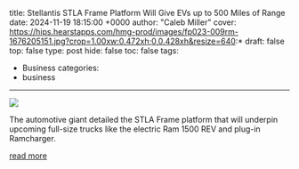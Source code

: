 title: Stellantis STLA Frame Platform Will Give EVs up to 500 Miles of Range
date: 2024-11-19 18:15:00 +0000
author: "Caleb Miller"
cover: https://hips.hearstapps.com/hmg-prod/images/fp023-009rm-1676205151.jpg?crop=1.00xw:0.472xh;0,0.428xh&resize=640:*
draft: false
top: false
type: post
hide: false
toc: false
tags:
  - Business
categories:
  - business
---

![](https://hips.hearstapps.com/hmg-prod/images/fp023-009rm-1676205151.jpg?crop=1.00xw:0.472xh;0,0.428xh&resize=640:*)

The automotive giant detailed the STLA Frame platform that will underpin upcoming full-size trucks like the electric Ram 1500 REV and plug-in Ramcharger.

[read more](https://www.caranddriver.com/news/a62951925/stellantis-stla-frame-platform-details/)
